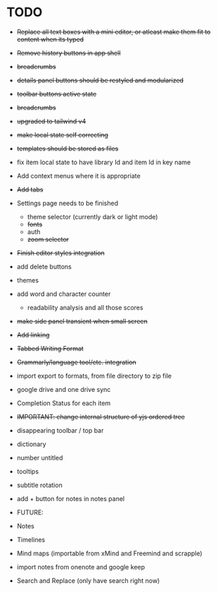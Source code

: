 # TODO

- ~~Replace all text boxes with a mini editor, or atleast make them fit to content when its typed~~
- ~~Remove history buttons in app shell~~
- ~~breadcrumbs~~
- ~~details panel buttons should be restyled and modularized~~
- ~~toolbar buttons active state~~
- ~~breadcrumbs~~
- ~~upgraded to tailwind v4~~
- ~~make local state self correcting~~
- ~~templates should be stored as files~~
- fix item local state to have library Id and item Id in key name
- Add context menus where it is appropriate
- ~~Add tabs~~
- Settings page needs to be finished
  - theme selector (currently dark or light mode)
  - ~~fonts~~
  - auth
  - ~~zoom selector~~
- ~~Finish editor styles integration~~
- add delete buttons
- themes
- add word and character counter
  - readability analysis and all those scores
- ~~make side panel transient when small screen~~
- ~~Add linking~~
- ~~Tabbed Writing Format~~
- ~~Grammarly/language tool/etc. integration~~
- import export to formats, from file directory to zip file
- google drive and one drive sync
- Completion Status for each item
- ~~IMPORTANT: change internal structure of yjs ordered tree~~
- disappearing toolbar / top bar
- dictionary
- number untitled 
- tooltips
- subtitle rotation
- add + button for notes in notes panel

- FUTURE:
- Notes
- Timelines
- Mind maps (importable from xMind and Freemind and scrapple)
- import notes from onenote and google keep
- Search and Replace (only have search right now)
